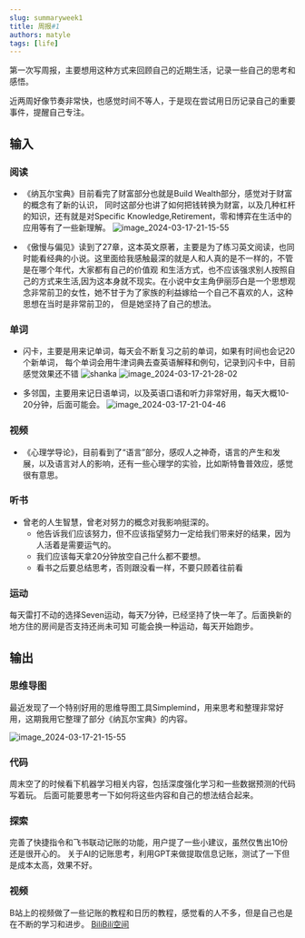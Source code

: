```yaml
---
slug: summaryweek1
title: 周报#1
authors: matyle
tags: [life]
---
```


第一次写周报，主要想用这种方式来回顾自己的近期生活，记录一些自己的思考和感悟。

近两周好像节奏非常快，也感觉时间不等人，于是现在尝试用日历记录自己的重要事件，提醒自己专注。

## 输入

### 阅读

- 《纳瓦尔宝典》目前看完了财富部分也就是Build Wealth部分，感觉对于财富的概念有了新的认识，
  同时这部分也讲了如何把钱转换为财富，以及几种杠杆的知识，还有就是对Specific Knowledge,Retirement，零和博弈在生活中的应用等有了一些新理解。
  ![image_2024-03-17-21-15-55](./img/image_2024-03-17-21-15-55.png)

- 《傲慢与偏见》读到了27章，这本英文原著，主要是为了练习英文阅读，也同时能看经典的小说。这里面给我感触最深的就是人和人真的是不一样的，不管是在哪个年代，大家都有自己的价值观
  和生活方式，也不应该强求别人按照自己的方式来生活,因为这本身就不现实。在小说中女主角伊丽莎白是一个思想观念非常前卫的女性，她不甘于为了家族的利益嫁给一个自己不喜欢的人，这种思想在当时是非常前卫的，
  但是她坚持了自己的想法。

### 单词

- 闪卡，主要是用来记单词，每天会不断复习之前的单词，如果有时间也会记20个新单词， 每个单词会用牛津词典去查英语解释和例句，记录到闪卡中，目前感觉效果还不错
  ![shanka](./img/image_2024-03-17-20-59-20.png)
  ![image_2024-03-17-21-28-02](./img/image_2024-03-17-21-28-02.png)

- 多邻国，主要用来记日语单词，以及英语口语和听力非常好用，每天大概10-20分钟，后面可能会。
  ![image_2024-03-17-21-04-46](./img/image_2024-03-17-21-04-46.png)

### 视频

- 《心理学导论》，目前看到了“语言”部分，感叹人之神奇，语言的产生和发展，以及语言对人的影响，还有一些心理学的实验，比如斯特鲁普效应，感觉很有意思。

### 听书

- 曾老的人生智慧，曾老对努力的概念对我影响挺深的。
  - 他告诉我们应该努力，但不应该指望努力一定给我们带来好的结果，因为人活着是需要运气的。
  - 我们应该每天拿20分钟放空自己什么都不要想。
  - 看书之后要总结思考，否则跟没看一样，不要只顾着往前看

### 运动

每天雷打不动的选择Seven运动，每天7分钟，已经坚持了快一年了。后面换新的地方住的房间是否支持还尚未可知
可能会换一种运动，每天开始跑步。

## 输出

### 思维导图

最近发现了一个特别好用的思维导图工具Simplemind，用来思考和整理非常好用，这期我用它整理了部分《纳瓦尔宝典》的内容。

![image_2024-03-17-21-15-55](./img/image_2024-03-17-21-15-55.png)

### 代码

周末空了的时候看下机器学习相关内容，包括深度强化学习和一些数据预测的代码写着玩。
后面可能要思考一下如何将这些内容和自己的想法结合起来。

### 探索

完善了快捷指令和飞书联动记账的功能，用户提了一些小建议，虽然仅售出10份还是很开心的。
关于AI的记账思考，利用GPT来做提取信息记账，测试了一下但是成本太高，效果不好。

### 视频

B站上的视频做了一些记账的教程和日历的教程，感觉看的人不多，但是自己也是在不断的学习和进步。
[BiliBili空间](https://space.bilibili.com/518051284)
